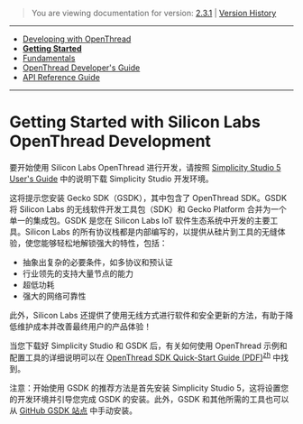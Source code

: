 > You are viewing documentation for version: [2.3.1](https://docs.silabs.com/openthread/2.3.1/openthread-getting-started-overview/) | [Version History](https://docs.silabs.com/openthread/2.3.1/version-history)

---

- [Developing with OpenThread](developing-with-openthread.md)
- **[Getting Started](getting-started.md)**
- [Fundamentals](fundamentals.md)
- [OpenThread Developer's Guide](openthread-developer's-guide.md)
- [API Reference Guide](https://docs.silabs.com/openthread/2.3.1/openthread-api/)

---

# Getting Started with Silicon Labs OpenThread Development <!-- omit from toc -->

要开始使用 Silicon Labs OpenThread 进行开发，请按照 [Simplicity Studio 5 User's Guide](https://docs.silabs.com/simplicity-studio-5-users-guide/latest/ss-5-users-guide-getting-started/) 中的说明下载 Simplicity Studio 开发环境。

这将提示您安装 Gecko SDK（GSDK），其中包含了 OpenThread SDK。GSDK 将 Silicon Labs 的无线软件开发工具包（SDK）和 Gecko Platform 合并为一个单一的集成包。GSDK 是您在 Silicon Labs IoT 软件生态系统中开发的主要工具。Silicon Labs 的所有协议栈都是内部编写的，以提供从硅片到工具的无缝体验，使您能够轻松地解锁强大的特性，包括：

- 抽象出复杂的必要条件，如多协议和预认证
- 行业领先的支持大量节点的能力
- 超低功耗
- 强大的网络可靠性

此外，Silicon Labs 还提供了使用无线方式进行软件和安全更新的方法，有助于降低维护成本并改善最终用户的产品体验！

当您下载好 Simplicity Studio 和 GSDK 后，有关如何使用 OpenThread 示例和配置工具的详细说明可以在 [OpenThread SDK Quick-Start Guide (PDF)](../Documents/QSG170/qsg170-openthread-sdk-quick-start-guide.pdf)<sup>[zh](../Documents/QSG170/qsg170-openthread-sdk-quick-start-guide_zh.md)</sup> 中找到。

注意：开始使用 GSDK 的推荐方法是首先安装 Simplicity Studio 5，这将设置您的开发环境并引导您完成 GSDK 的安装。此外，GSDK 和其他所需的工具也可以从 [GitHub GSDK 站点](https://github.com/SiliconLabs/gecko_sdk/#README.MD) 中手动安装。

